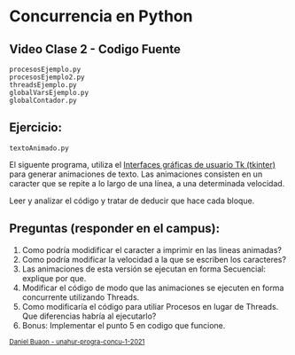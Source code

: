 # Concurrencia en Python

## Video Clase 2 - Codigo Fuente
```
procesosEjemplo.py
procesosEjemplo2.py
threadsEjemplo.py
globalVarsEjemplo.py
globalContador.py
```

## Ejercicio:

```
textoAnimado.py
```
El siguente programa, utiliza el [Interfaces gráficas de usuario Tk (tkinter)](https://docs.python.org/es/3/library/tk.html) para generar animaciones de texto.
Las animaciones consisten en un caracter que se repite a lo largo de una línea, a una determinada velocidad.

Leer y analizar el código y tratar de deducir que hace cada bloque.

## Preguntas (responder en el campus):

1. Como podría modidificar el caracter a imprimir en las lineas animadas?
2. Como podría modificar la velocidad a la que se escriben los caracteres?
3. Las animaciones de esta versión se ejecutan en forma Secuencial: explique por que.
4. Modificar el código de modo que las animaciones se ejecuten en forma concurrente utilizando Threads.
5. Como modificaría el código para utiliar Procesos en lugar de Threads. Que diferencias habría al ejecutarlo?
6. Bonus: Implementar el punto 5 en codigo que funcione.



<sub>[Daniel Buaon - unahur-progra-concu-1-2021](https://github.com/unahur-progra-concu-1-2021)</sub>
